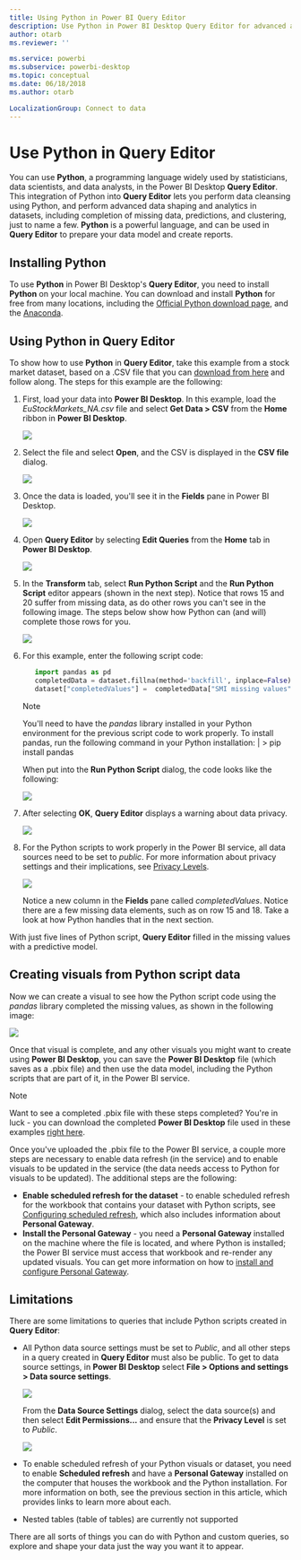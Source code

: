 ```yaml
---
title: Using Python in Power BI Query Editor
description: Use Python in Power BI Desktop Query Editor for advanced analytics
author: otarb
ms.reviewer: ''

ms.service: powerbi
ms.subservice: powerbi-desktop
ms.topic: conceptual
ms.date: 06/18/2018
ms.author: otarb

LocalizationGroup: Connect to data
---
```

# Use Python in Query Editor
You can use **Python**, a programming language widely used by statisticians, data scientists, and data analysts, in the Power BI Desktop **Query Editor**. This integration of Python into **Query Editor** lets you perform data cleansing using Python, and perform advanced data shaping and analytics in datasets, including completion of missing data, predictions, and clustering, just to name a few. **Python** is a powerful language, and can be used in **Query Editor** to prepare your data model and create reports.

## Installing Python
To use **Python** in Power BI Desktop's **Query Editor**, you need to install **Python** on your local machine. You can download and install **Python** for free from many locations, including the [Official Python download page](https://www.python.org/), and the [Anaconda](https://anaconda.org/anaconda/python/).

## Using Python in Query Editor
To show how to use **Python** in **Query Editor**, take this example from a stock market dataset, based on a .CSV file that you can [download from here](https://download.microsoft.com/download/F/8/A/F8AA9DC9-8545-4AAE-9305-27AD1D01DC03/EuStockMarkets_NA.csv) and follow along. The steps for this example are the following:

1. First, load your data into **Power BI Desktop**. In this example, load the *EuStockMarkets_NA.csv* file and select **Get Data > CSV** from the **Home** ribbon in **Power BI Desktop**.
   
   ![](media/desktop-python-in-query-editor/python-in-query-editor-1.png)
2. Select the file and select **Open**, and the CSV is displayed in the **CSV file** dialog.
   
   ![](media/desktop-python-in-query-editor/python-in-query-editor-2.png)
3. Once the data is loaded, you'll see it in the **Fields** pane in Power BI Desktop.
   
   ![](media/desktop-python-in-query-editor/python-in-query-editor-3.png)
4. Open **Query Editor** by selecting **Edit Queries** from the **Home** tab in **Power BI Desktop**.
   
   ![](media/desktop-python-in-query-editor/python-in-query-editor-4.png)
5. In the **Transform** tab, select **Run Python Script** and the **Run Python Script** editor appears (shown in the next step). Notice that rows 15 and 20 suffer from missing data, as do other rows you can't see in the following image. The steps below show how Python can (and will) complete those rows for you.
   
   ![](media/desktop-python-in-query-editor/python-in-query-editor-5.png)
6. For this example, enter the following script code:
   
    ```python
       import pandas as pd
       completedData = dataset.fillna(method='backfill', inplace=False)
       dataset["completedValues"] =  completedData["SMI missing values"]
   ```

   > [!NOTE]
   > You'll need to have the *pandas* library installed in your Python environment for the previous script code to work properly. To install pandas, run the following command in your Python installation:
   > |      > pip install pandas
   > 
   > 
   
   When put into the **Run Python Script** dialog, the code looks like the following:
   
   ![](media/desktop-python-in-query-editor/python-in-query-editor-5b.png)
7. After selecting **OK**, **Query Editor** displays a warning about data privacy.
   
   ![](media/desktop-python-in-query-editor/python-in-query-editor-6.png)
8. For the Python scripts to work properly in the Power BI service, all data sources need to be set to *public*. For more information about privacy settings and their implications, see [Privacy Levels](../admin/desktop-privacy-levels.md).
   
   ![](media/desktop-python-in-query-editor/python-in-query-editor-7.png)
   
   Notice a new column in the **Fields** pane called *completedValues*. Notice there are a few missing data elements, such as on row 15 and 18. Take a look at how Python handles that in the next section.
   

With just five lines of Python script, **Query Editor** filled in the missing values with a predictive model.

## Creating visuals from Python script data
Now we can create a visual to see how the Python script code using the *pandas* library completed the missing values, as shown in the following image:

![](media/desktop-python-in-query-editor/python-in-query-editor-8.png)

Once that visual is complete, and any other visuals you might want to create using **Power BI Desktop**, you can save the **Power BI Desktop** file (which saves as a .pbix file) and then use the data model, including the Python scripts that are part of it, in the Power BI service.

> [!NOTE]
> Want to see a completed .pbix file with these steps completed? You're in luck - you can download the completed **Power BI Desktop** file used in these examples [right here](https://download.microsoft.com/download/A/B/C/ABCF5589-B88F-49D4-ADEB-4A623589FC09/Complete%20Values%20with%20Python%20in%20PQ.pbix).

Once you've uploaded the .pbix file to the Power BI service, a couple more steps are necessary to enable data refresh (in the service) and to enable visuals to be updated in the service (the data needs access to Python for visuals to be updated). The additional steps are the following:

* **Enable scheduled refresh for the dataset** - to enable scheduled refresh for the workbook that contains your dataset with Python scripts, see [Configuring scheduled refresh](refresh-scheduled-refresh.md), which also includes information about **Personal Gateway**.
* **Install the Personal Gateway** - you need a **Personal Gateway** installed on the machine where the file is located, and where Python is installed; the Power BI service must access that workbook and re-render any updated visuals. You can get more information on how to [install and configure Personal Gateway](service-gateway-personal-mode.md).

## Limitations
There are some limitations to queries that include Python scripts created in **Query Editor**:

* All Python data source settings must be set to *Public*, and all other steps in a query created in **Query Editor** must also be public. To get to data source settings, in **Power BI Desktop** select **File > Options and settings > Data source settings**.
  
  ![](media/desktop-python-in-query-editor/python-in-query-editor-9.png)
  
  From the **Data Source Settings** dialog, select the data source(s) and then select **Edit Permissions...** and ensure that the **Privacy Level** is set to *Public*.
  
  ![](media/desktop-python-in-query-editor/python-in-query-editor-10.png)    
* To enable scheduled refresh of your Python visuals or dataset, you need to enable **Scheduled refresh** and have a **Personal Gateway** installed on the computer that houses the workbook and the Python installation. For more information on both, see the previous section in this article, which provides links to learn more about each.
* Nested tables (table of tables) are currently not supported 

There are all sorts of things you can do with Python and custom queries, so explore and shape your data just the way you want it to appear.
